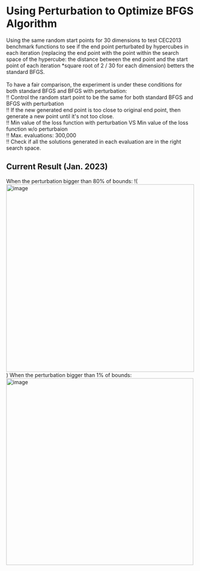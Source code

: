 # Using Perturbation to Optimize BFGS Algorithm

Using the same random start points for 30 dimensions to test CEC2013 benchmark functions to see if the end point perturbated by hypercubes in each iteration (replacing the end point with the point within the search space of the hypercube: the distance between the end point and the start point of each iteration *square root of 2 / 30 for each dimension) betters the standard BFGS.  <br /> 
 <br /> 
To have a fair comparison, the experiment is under these conditions for both standard BFGS and BFGS with perturbation: <br/> 
‼️ Control the random start point to be the same for both standard BFGS and BFGS with perturbation <br/>
‼️ If the new generated end point is too close to original end point, then generate a new point until it's not too close. <br /> 
‼️ Min value of the loss function with perturbation VS Min value of the loss function w/o perturbaion <br /> 
‼️ Max. evaluations: 300,000  <br /> 
‼️ Check if all the solutions generated in each evaluation are in the right search space.

## Current Result (Jan. 2023)
When the perturbation bigger than 80% of bounds: 
 !(<img width="503" alt="image" src="https://user-images.githubusercontent.com/90204593/217311128-79840320-3839-40da-89fa-f6b160034500.png">)
 When the perturbation bigger than 1% of bounds: 
 <img width="501" alt="image" src="https://user-images.githubusercontent.com/90204593/217322392-705509bb-db87-4456-ad9f-763bf53132b7.png">

